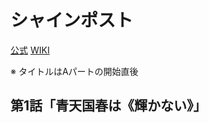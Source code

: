 # シャインポスト

[公式](https://anime.shinepost.jp/) 
[WIKI](https://ja.wikipedia.org/wiki/%E3%82%B7%E3%83%A3%E3%82%A4%E3%83%B3%E3%83%9D%E3%82%B9%E3%83%88) 

※ タイトルはAパートの開始直後

## 第1話「青天国春は《輝かない》」
